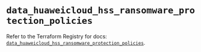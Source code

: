 # `data_huaweicloud_hss_ransomware_protection_policies`

Refer to the Terraform Registry for docs: [`data_huaweicloud_hss_ransomware_protection_policies`](https://registry.terraform.io/providers/huaweicloud/huaweicloud/1.71.1/docs/data-sources/hss_ransomware_protection_policies).
